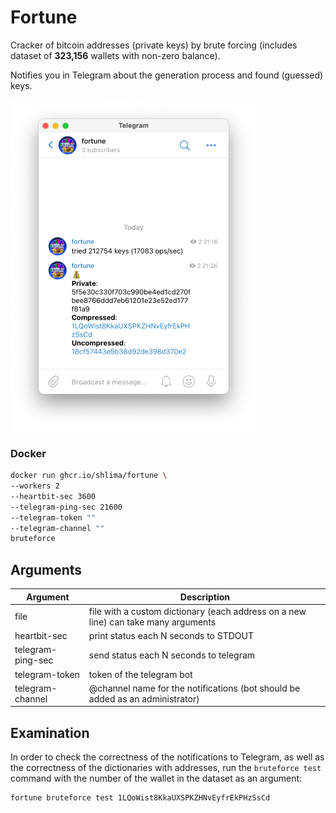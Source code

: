 # Fortune

Cracker of bitcoin addresses (private keys) by brute forcing 
(includes dataset of **323,156** wallets with non-zero balance).

Notifies you in Telegram about the generation process and
found (guessed) keys.

![btc cracker telegram screenshot](/docs/telegram.png?raw=true)

### Docker
```bash
docker run ghcr.io/shlima/fortune \
--workers 2
--heartbit-sec 3600 
--telegram-ping-sec 21600
--telegram-token ""
--telegram-channel "" 
bruteforce   
```

## Arguments
| Argument    | Description                                                                   |
|-------------|-------------------------------------------------------------------------------|
| file | file with a custom dictionary (each address on a new line) can take many arguments |
| heartbit-sec | print status each N seconds to STDOUT                                         |
| telegram-ping-sec | send status each N seconds to telegram                                        |
| telegram-token | token of the telegram bot                                                     |
| telegram-channel | @channel name for the notifications (bot should be added as an administrator) |

## Examination

In order to check the correctness of the notifications to Telegram, 
as well as the correctness of the dictionaries with addresses, 
run the `bruteforce test` command with the number of the wallet 
in the dataset as an argument:

```bash
fortune bruteforce test 1LQoWist8KkaUXSPKZHNvEyfrEkPHzSsCd
```
